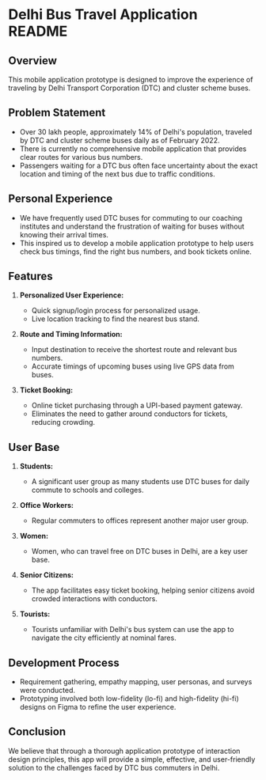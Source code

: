 # Delhi Bus Travel Application README

## Overview

This mobile application prototype is designed to improve the experience of traveling by Delhi Transport Corporation (DTC) and cluster scheme buses.

## Problem Statement

- Over 30 lakh people, approximately 14% of Delhi's population, traveled by DTC and cluster scheme buses daily as of February 2022.
- There is currently no comprehensive mobile application that provides clear routes for various bus numbers.
- Passengers waiting for a DTC bus often face uncertainty about the exact location and timing of the next bus due to traffic conditions.

## Personal Experience

- We have frequently used DTC buses for commuting to our coaching institutes and understand the frustration of waiting for buses without knowing their arrival times.
- This inspired us to develop a mobile application prototype to help users check bus timings, find the right bus numbers, and book tickets online.

## Features

1. **Personalized User Experience:**
   - Quick signup/login process for personalized usage.
   - Live location tracking to find the nearest bus stand.

2. **Route and Timing Information:**
   - Input destination to receive the shortest route and relevant bus numbers.
   - Accurate timings of upcoming buses using live GPS data from buses.

3. **Ticket Booking:**
   - Online ticket purchasing through a UPI-based payment gateway.
   - Eliminates the need to gather around conductors for tickets, reducing crowding.

## User Base

1. **Students:**
   - A significant user group as many students use DTC buses for daily commute to schools and colleges.

2. **Office Workers:**
   - Regular commuters to offices represent another major user group.

3. **Women:**
   - Women, who can travel free on DTC buses in Delhi, are a key user base.

4. **Senior Citizens:**
   - The app facilitates easy ticket booking, helping senior citizens avoid crowded interactions with conductors.

5. **Tourists:**
   - Tourists unfamiliar with Delhi's bus system can use the app to navigate the city efficiently at nominal fares.

## Development Process

- Requirement gathering, empathy mapping, user personas, and surveys were conducted.
- Prototyping involved both low-fidelity (lo-fi) and high-fidelity (hi-fi) designs on Figma to refine the user experience.

## Conclusion

We believe that through a thorough application prototype of interaction design principles, this app will provide a simple, effective, and user-friendly solution to the challenges faced by DTC bus commuters in Delhi.
